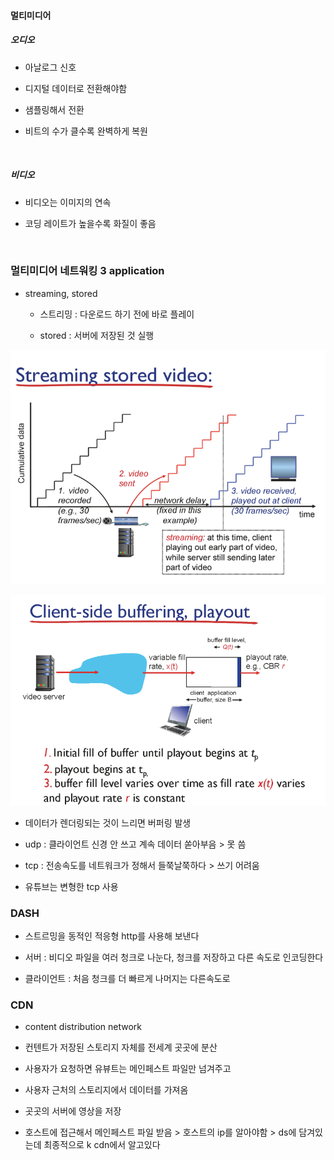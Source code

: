 #### 멀티미디어

##### 오디오

- 아날로그 신호

- 디지털 데이터로 전환해야함

- 샘플링해서 전환

- 비트의 수가 클수록 완벽하게 복원

    

##### 비디오

- 비디오는 이미지의 연속

- 코딩 레이트가 높을수록 화질이 좋음

    

### 멀티미디어 네트워킹 3 application

- streaming, stored
  
  - 스트리밍 : 다운로드 하기 전에 바로 플레이
  
  - stored : 서버에 저장된 것 실행

![](20230603_네트워크21_멀티미디어_assets/2023-06-03-09-11-46-image.png)

![](20230603_네트워크21_멀티미디어_assets/2023-06-03-09-13-11-image.png)

- 데이터가 렌더링되는 것이 느리면 버퍼링 발생

- udp : 클라이언트 신경 안 쓰고 계속 데이터 쏟아부음 > 못 씀

- tcp : 전송속도를 네트워크가 정해서 들쭉날쭉하다 > 쓰기 어려움

- 유튜브는 변형한 tcp 사용

### DASH

- 스트르밍을 동적인 적응형 http를 사용해 보낸다

- 서버 : 비디오 파일을 여러 청크로 나눈다, 청크를 저장하고 다른 속도로 인코딩한다

- 클라이언트 : 처음 청크를 더 빠르게 나머지는 다른속도로

### CDN

- content distribution network

- 컨텐트가 저장된 스토리지 자체를 전세계 곳곳에 분산

- 사용자가 요청하면 유뷰트는 메인페스트 파일만 넘겨주고

- 사용자 근처의 스토리지에서 데이터를 가져옴

- 곳곳의 서버에 영상을 저장

- 호스트에 접근해서 메인페스트 파일 받음 > 호스트의 ip를 알아야함 > ds에 담겨있는데 최종적으로 k cdn에서 알고있다


